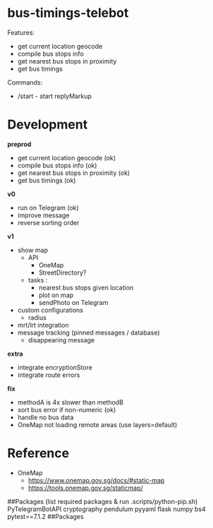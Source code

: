 # bus-timings-telebot

Features:

- get current location geocode
- compile bus stops info
- get nearest bus stops in proximity
- get bus timings

Commands:

- /start - start replyMarkup

# Development

**preprod**

- get current location geocode (ok)
- compile bus stops info (ok)
- get nearest bus stops in proximity (ok)
- get bus timings (ok)

**v0**

- run on Telegram (ok)
- improve message
- reverse sorting order

**v1**

- show map
  - API
    - OneMap
    - StreetDirectory?
  - tasks :
    - nearest bus stops given location
    - plot on map
    - sendPhoto on Telegram
- custom configurations
  - radius
- mrt/lrt integration
- message tracking (pinned messages / database)
  - disappearing message

**extra**

- integrate encryptionStore
- integrate route errors

**fix**

- methodA is 4x slower than methodB
- sort bus error if non-numeric (ok)
- handle no bus data
- OneMap not loading remote areas (use layers=default)

# Reference

- OneMap
  - https://www.onemap.gov.sg/docs/#static-map
  - https://tools.onemap.gov.sg/staticmap/

##Packages (list required packages & run .scripts/python-pip.sh)
PyTelegramBotAPI
cryptography
pendulum
pyyaml
flask
numpy
bs4
pytest==7.1.2
##Packages
